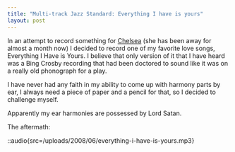```yaml
---
title: "Multi-track Jazz Standard: Everything I have is yours"
layout: post
---
```


In an attempt to record something for [Chelsea](http://www.chelseahollow.com) (she has been away for almost a month now) I decided to record one of my favorite love songs, Everything I Have is Yours. I believe that only version of it that I have heard was a Bing Crosby recording that had been doctored to sound like it was on a really old phonograph for a play.

I have never had any faith in my ability to come up with harmony parts by ear, I always need a piece of paper and a pencil for that, so I decided to challenge myself.

Apparently my ear harmonies are possessed by Lord Satan.

The aftermath:

::audio{src=/uploads/2008/06/everything-i-have-is-yours.mp3}